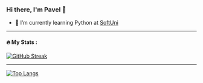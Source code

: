 ### Hi there, I'm Pavel 👋

- 🌱 I’m currently learning Python at [SoftUni](https://about.softuni.bg/)

---

<!--
**pavlovsvpavel/pavlovsvpavel** is a ✨ _special_ ✨ repository because its `README.md` (this file) appears on your GitHub profile.

Here are some ideas to get you started:

- 🔭 I’m currently working on ...
- 🌱 I’m currently learning ...
- 👯 I’m looking to collaborate on ...
- 🤔 I’m looking for help with ...
- 💬 Ask me about ...
- 📫 How to reach me: ...
- 😄 Pronouns: ...
- ⚡ Fun fact: ...
-->



#### :fire: My Stats : 
[![GitHub Streak](https://github-readme-streak-stats.herokuapp.com?user=pavlovsvpavel&theme=neon&date_format=j%20M%5B%20Y%5D)](https://git.io/streak-stats)

---

[![Top Langs](https://github-readme-stats.vercel.app/api/top-langs/?username=pavlovsvpavel&layout=compact&theme=neon)](https://github.com/anuraghazra/github-readme-stats)



